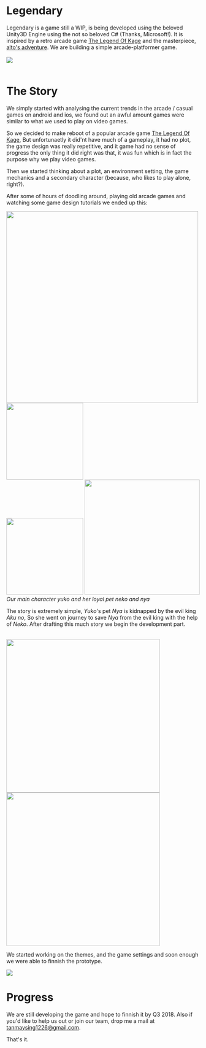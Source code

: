 # Legendary
Legendary is a game still a WIP, is being developed using the beloved Unity3D Engine using the not so beloved C# (Thanks, Microsoft!).
It is inspired by a retro arcade game <a href="https://en.wikipedia.org/wiki/The_Legend_of_Kage">The Legend Of Kage</a> and the masterpiece, <a href="https://play.google.com/store/apps/details?id=com.noodlecake.altosadventure&hl=en">alto's adventure</a>. We are building a simple arcade-platformer game.<br><br> 
<img src="https://user-images.githubusercontent.com/9270746/28202578-985ceeb4-6893-11e7-9fcf-bf18512d9882.PNG">
<br>
<br>

# The Story
We simply started with analysing the current trends in the arcade / casual games on android and ios, we found out an awful amount games were similar to what we used to play on video games.

So we decided to make reboot of a popular arcade game <a href="https://en.wikipedia.org/wiki/The_Legend_of_Kage">The Legend Of Kage</a>,
But unfortunaetly it did'nt have much of a gameplay, it had no plot, the game design was really repetitive, and it game had no sense of progress the only thing it did right was that, it was fun which is in fact the purpose why we play video games.

Then we started thinking about a plot, an environment setting, the game mechanics and a secondary character (because, who likes to play alone, right?).

After some of hours of doodling around, playing old arcade games and watching some game design tutorials we ended up this:  <br>

<div><img src="https://user-images.githubusercontent.com/9270746/28202591-a942412a-6893-11e7-97dc-0c86e9c63dd5.png" width="500px"><img src="https://user-images.githubusercontent.com/9270746/28202592-a9499128-6893-11e7-8849-413f32cd1401.png" width="200px"></div><div>
<img src="https://user-images.githubusercontent.com/9270746/28202593-a9544de8-6893-11e7-8ec3-66a940cf995e.png" width="200px">
<img src="https://user-images.githubusercontent.com/9270746/28202594-a9577e3c-6893-11e7-89b2-5fd737f4171d.png" width="300px">
</div><i>Our main character yuko and her loyal pet neko and nya</i>
<p>
The story is extremely simple, <i>Yuko</i>'s pet <i>Nya</i> is kidnapped by the evil king <i>Aku no</i>, So she went on journey to save <i>Nya</i> from the evil king with the help of <i>Neko</i>. After drafting this much story we begin the development part.<br>
<br>
<div>
<img src="https://user-images.githubusercontent.com/9270746/28202600-af26c264-6893-11e7-92ca-88736d150a65.png" width="400px">
<img src="https://user-images.githubusercontent.com/9270746/28213376-6cfb71ca-68c3-11e7-94c9-cc4f09d230d3.png" width="400px">
</div>

We started working on the themes, and the game settings and soon enough we were able to finnish the prototype.
</p>

<img src="https://user-images.githubusercontent.com/9270746/28202569-8ee9fc50-6893-11e7-8c99-cb9fb09a8b5b.PNG">

# Progress
We are still developing the game and hope to finnish it by Q3 2018. 
Also if you'd like to help us out or join our team, drop me a mail at <a href="mailto:tanmaysingh1226@gmail.com">tanmaysing1226@gmail.com</a>.

That's it.

